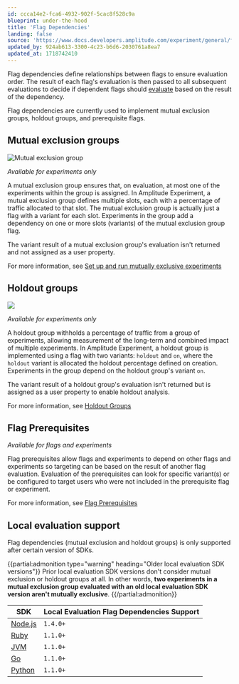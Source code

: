 ```yaml
---
id: ccca14e2-fca6-4932-902f-5cac8f528c9a
blueprint: under-the-hood
title: 'Flag Dependencies'
landing: false
source: 'https://www.docs.developers.amplitude.com/experiment/general/flag-dependencies/'
updated_by: 924ab613-3300-4c23-b6d6-2030761a8ea7
updated_at: 1718742410
---
```

Flag dependencies define relationships between flags to ensure evaluation order. The result of each flag's evaluation is then passed to all subsequent evaluations to decide if dependent flags should [evaluate](/docs/experiment/implementation#flag-dependencies) based on the result of the dependency.

Flag dependencies are currently used to implement mutual exclusion groups, holdout groups, and prerequisite flags.

## Mutual exclusion groups

![Mutual exclusion group](statamic://asset::help_center_conversions::experiment/mutex-group.drawio.png)

*Available for experiments only*

A mutual exclusion group ensures that, on evaluation, at most one of the experiments within the group is assigned. In Amplitude Experiment, a mutual exclusion group defines multiple slots, each with a percentage of traffic allocated to that slot. The mutual exclusion group is actually just a flag with a variant for each slot. Experiments in the group add a dependency on one or more slots (variants) of the mutual exclusion group flag.

The variant result of a mutual exclusion group's evaluation isn't returned and not assigned as a user property.

For more information, see [Set up and run mutually exclusive experiments
](/docs/experiment/advanced-techniques/mutually-exclusive-experiments)

## Holdout groups

![](statamic://asset::help_center_conversions::experiment/holdout-group.drawio.png)

*Available for experiments only*

A holdout group withholds a percentage of traffic from a group of experiments, allowing measurement of the long-term and combined impact of multiple experiments. In Amplitude Experiment, a holdout group is implemented using a flag with two variants: `holdout` and `on`, where the `holdout` variant is allocated the holdout percentage defined on creation. Experiments in the group depend on the holdout group's variant `on`.

The variant result of a holdout group's evaluation isn't returned but is assigned as a user property to enable holdout analysis.

For more information, see [Holdout Groups](/docs/experiment/advanced-techniques/holdout-groups-exclude-users)

## Flag Prerequisites

*Available for flags and experiments*

Flag prerequisites allow flags and experiments to depend on other flags and experiments so targeting can be based on the result of another flag evaluation. Evaluation of the prerequisites can look for specific variant(s) or be configured to target users who were not included in the prerequisite flag or experiment.

For more information, see [Flag Prerequisites
](/docs/experiment/advanced-techniques/flag-prerequisites)

## Local evaluation support

Flag dependencies (mutual exclusion and holdout groups) is only supported after certain version of SDKs.

{{partial:admonition type="warning" heading="Older local evaluation SDK versions"}}
Prior local evaluation SDK versions don't consider mutual exclusion or holdout groups at all. In other words, **two experiments in a mutual exclusion group evaluated with an old local evaluation SDK version aren't mutually exclusive**.
{{/partial:admonition}}

| SDK | Local Evaluation Flag Dependencies Support |
| --- | --- |
| [Node.js](/docs/sdks/experiment-sdks/experiment-node-js) | `1.4.0+` |
| [Ruby](/docs/sdks/experiment-sdks/experiment-ruby) | `1.1.0+` |
| [JVM](/docs/sdks/experiment-sdks/experiment-jvm) | `1.1.0+` |
| [Go](/docs/sdks/experiment-sdks/experiment-go) | `1.1.0+` |
| [Python](/docs/sdks/experiment-sdks/experiment-python) | `1.1.0+` |